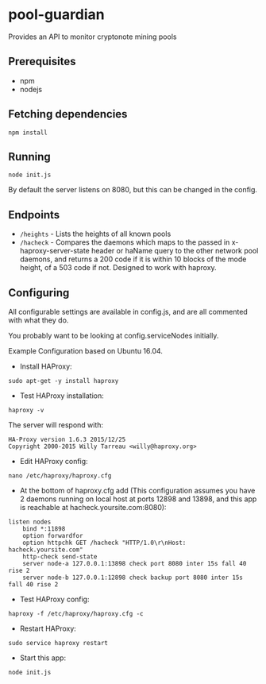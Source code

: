 # pool-guardian

Provides an API to monitor cryptonote mining pools

## Prerequisites

* npm
* nodejs

## Fetching dependencies

`npm install`

## Running

`node init.js`

By default the server listens on 8080, but this can be changed in the config.

## Endpoints

* `/heights` - Lists the heights of all known pools
* `/hacheck` - Compares the daemons which maps to the passed in x-haproxy-server-state header or haName query to the other network pool daemons, and returns a 200 code if it is within 10 blocks of the mode height, of a 503 code if not. Designed to work with haproxy.

## Configuring

All configurable settings are available in config.js, and are all commented with what they do.

You probably want to be looking at config.serviceNodes initially.

Example Configuration based on Ubuntu 16.04.

* Install HAProxy:

```
sudo apt-get -y install haproxy
```

* Test HAProxy installation:

```
haproxy -v
```

The server will respond with:
```
HA-Proxy version 1.6.3 2015/12/25
Copyright 2000-2015 Willy Tarreau <willy@haproxy.org>
```

* Edit HAProxy config:

```
nano /etc/haproxy/haproxy.cfg
```

* At the bottom of haproxy.cfg add (This configuration assumes you have 2 daemons running on local host at ports 12898 and 13898, and this app is reachable at hacheck.yoursite.com:8080):

```
listen nodes
    bind *:11898
    option forwardfor
    option httpchk GET /hacheck "HTTP/1.0\r\nHost: hacheck.yoursite.com"
    http-check send-state
    server node-a 127.0.0.1:13898 check port 8080 inter 15s fall 40 rise 2
    server node-b 127.0.0.1:12898 check backup port 8080 inter 15s fall 40 rise 2
```

* Test HAProxy config:

```
haproxy -f /etc/haproxy/haproxy.cfg -c
```

* Restart HAProxy:

```
sudo service haproxy restart
```

* Start this app:

```
node init.js
```
